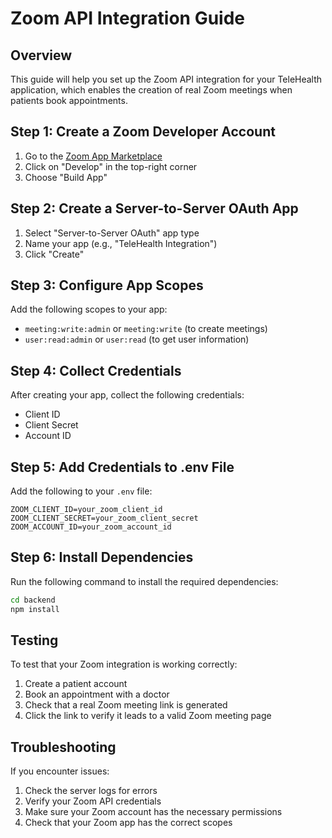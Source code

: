 # Zoom API Integration Guide

## Overview
This guide will help you set up the Zoom API integration for your TeleHealth application, which enables the creation of real Zoom meetings when patients book appointments.

## Step 1: Create a Zoom Developer Account
1. Go to the [Zoom App Marketplace](https://marketplace.zoom.us/)
2. Click on "Develop" in the top-right corner
3. Choose "Build App"

## Step 2: Create a Server-to-Server OAuth App
1. Select "Server-to-Server OAuth" app type
2. Name your app (e.g., "TeleHealth Integration")
3. Click "Create"

## Step 3: Configure App Scopes
Add the following scopes to your app:
- `meeting:write:admin` or `meeting:write` (to create meetings)
- `user:read:admin` or `user:read` (to get user information)

## Step 4: Collect Credentials
After creating your app, collect the following credentials:
- Client ID
- Client Secret
- Account ID

## Step 5: Add Credentials to .env File
Add the following to your `.env` file:

```
ZOOM_CLIENT_ID=your_zoom_client_id
ZOOM_CLIENT_SECRET=your_zoom_client_secret
ZOOM_ACCOUNT_ID=your_zoom_account_id
```

## Step 6: Install Dependencies
Run the following command to install the required dependencies:

```bash
cd backend
npm install
```

## Testing
To test that your Zoom integration is working correctly:
1. Create a patient account
2. Book an appointment with a doctor
3. Check that a real Zoom meeting link is generated
4. Click the link to verify it leads to a valid Zoom meeting page

## Troubleshooting
If you encounter issues:
1. Check the server logs for errors
2. Verify your Zoom API credentials
3. Make sure your Zoom account has the necessary permissions
4. Check that your Zoom app has the correct scopes 